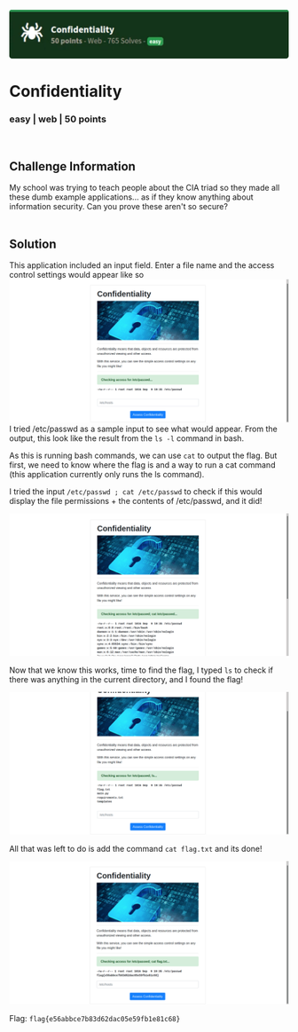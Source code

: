 ![](images/0-header.png)

# Confidentiality
### easy | web | 50 points  
<br/>

## Challenge Information
My school was trying to teach people about the CIA triad so they made all these dumb example applications... as if they know anything about information security. Can you prove these aren't so secure?
<br/><br />

## Solution

This application included an input field. Enter a file name and the access control settings would appear like so
![](images/0-website.png)
I tried /etc/passwd as a sample input to see what would appear. From the output, this look like the result from the `ls -l` command in bash.

As this is running bash commands, we can use `cat` to output the flag. But first, we need to know where the flag is and a way to run a cat command (this application currently only runs the ls command).

I tried the input `/etc/passwd ; cat /etc/passwd` to check if this would display the file permissions + the contents of /etc/passwd, and it did!

![](images/0-website1.png)

Now that we know this works, time to find the flag, I typed `ls` to check if there was anything in the current directory, and I found the flag!

![](images/0-website2.png)

All that was left to do is add the command `cat flag.txt` and its done!

![](images/0-website3.png)

Flag: `flag{e56abbce7b83d62dac05e59fb1e81c68}`